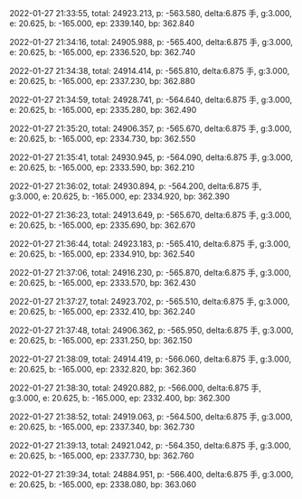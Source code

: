 2022-01-27 21:33:55, total: 24923.213, p: -563.580, delta:6.875 手, g:3.000, e: 20.625, b: -165.000, ep: 2339.140, bp: 362.840

2022-01-27 21:34:16, total: 24905.988, p: -565.400, delta:6.875 手, g:3.000, e: 20.625, b: -165.000, ep: 2336.520, bp: 362.740

2022-01-27 21:34:38, total: 24914.414, p: -565.810, delta:6.875 手, g:3.000, e: 20.625, b: -165.000, ep: 2337.230, bp: 362.880

2022-01-27 21:34:59, total: 24928.741, p: -564.640, delta:6.875 手, g:3.000, e: 20.625, b: -165.000, ep: 2335.280, bp: 362.490

2022-01-27 21:35:20, total: 24906.357, p: -565.670, delta:6.875 手, g:3.000, e: 20.625, b: -165.000, ep: 2334.730, bp: 362.550

2022-01-27 21:35:41, total: 24930.945, p: -564.090, delta:6.875 手, g:3.000, e: 20.625, b: -165.000, ep: 2333.590, bp: 362.210

2022-01-27 21:36:02, total: 24930.894, p: -564.200, delta:6.875 手, g:3.000, e: 20.625, b: -165.000, ep: 2334.920, bp: 362.390

2022-01-27 21:36:23, total: 24913.649, p: -565.670, delta:6.875 手, g:3.000, e: 20.625, b: -165.000, ep: 2335.690, bp: 362.670

2022-01-27 21:36:44, total: 24923.183, p: -565.410, delta:6.875 手, g:3.000, e: 20.625, b: -165.000, ep: 2334.910, bp: 362.540

2022-01-27 21:37:06, total: 24916.230, p: -565.870, delta:6.875 手, g:3.000, e: 20.625, b: -165.000, ep: 2333.570, bp: 362.430

2022-01-27 21:37:27, total: 24923.702, p: -565.510, delta:6.875 手, g:3.000, e: 20.625, b: -165.000, ep: 2332.410, bp: 362.240

2022-01-27 21:37:48, total: 24906.362, p: -565.950, delta:6.875 手, g:3.000, e: 20.625, b: -165.000, ep: 2331.250, bp: 362.150

2022-01-27 21:38:09, total: 24914.419, p: -566.060, delta:6.875 手, g:3.000, e: 20.625, b: -165.000, ep: 2332.820, bp: 362.360

2022-01-27 21:38:30, total: 24920.882, p: -566.000, delta:6.875 手, g:3.000, e: 20.625, b: -165.000, ep: 2332.400, bp: 362.300

2022-01-27 21:38:52, total: 24919.063, p: -564.500, delta:6.875 手, g:3.000, e: 20.625, b: -165.000, ep: 2337.340, bp: 362.730

2022-01-27 21:39:13, total: 24921.042, p: -564.350, delta:6.875 手, g:3.000, e: 20.625, b: -165.000, ep: 2337.730, bp: 362.760

2022-01-27 21:39:34, total: 24884.951, p: -566.400, delta:6.875 手, g:3.000, e: 20.625, b: -165.000, ep: 2338.080, bp: 363.060